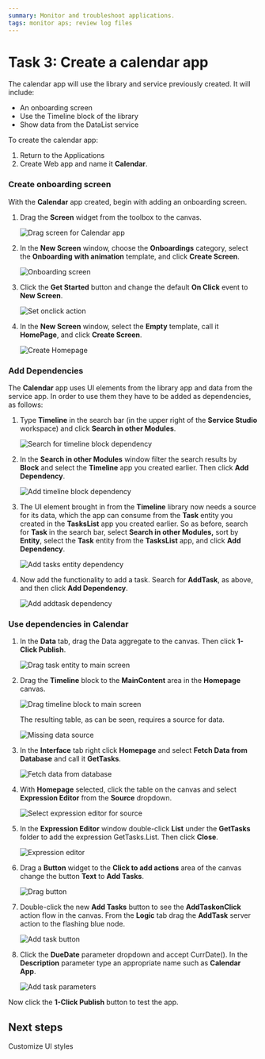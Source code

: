```yaml
---
summary: Monitor and troubleshoot applications.  
tags: monitor aps; review log files
---
```


# Task 3: Create a calendar app

The calendar app will use the library and service previously created. It will include:

* An onboarding screen
* Use the Timeline block of the library
* Show data from the DataList service

To create the calendar app:

1. Return to the Applications
1. Create Web app and name it **Calendar**.


### Create onboarding screen

With the **Calendar** app created, begin with adding an onboarding screen.



1. Drag the **Screen** widget from the toolbox to the canvas. 

    ![Drag screen for Calendar app](images/drag-screen-for-calendar-app.png "Drag screen for Calendar app") 

1. In the **New Screen** window, choose the **Onboardings** category, select the **Onboarding** **with animation** template, and click **Create Screen**.

    ![Onboarding screen](images/create-onboarding-screen.png "Onboarding screen") 

1. Click the **Get Started** button and change the default **On Click** event to **New Screen**.

    ![Set onclick action](images/set-on-click-for-onboarding.png "Set onclick action") 

1. In the **New Screen** window, select the **Empty** template, call it **HomePage**, and click **Create Screen**.

    ![Create Homepage](images/create-homepage.png "Create Homepage") 



### Add Dependencies

The **Calendar** app uses UI elements from the library app and data from the service app. In order to use them they have to be added as dependencies, as follows:



1. Type **Timeline** in the search bar (in the upper right of the **Service Studio** workspace) and click **Search in other Modules**.

    ![Search for timeline block dependency](images/search-for-timeline-block.png "Search for timeline block dependency") 

1. In the **Search in other Modules** window filter the search results by **Block** and select the **Timeline** app you created earlier. Then click **Add Dependency**.

    ![Add timeline block dependency](images/add-timeline-block-dependency.png "Add timeline block dependency") 

1. The UI element brought in from the **Timeline** library now needs a source for its data, which the app can consume from the **Task** entity you created in the **TasksList** app you created earlier. So as before, search for **Task** in the search bar, select **Search in other Modules,** sort by **Entity**, select the **Task** entity from the **TasksList** app, and click **Add Dependency**.

    ![Add tasks entity dependency](images/add-tasks-entity-dependency.png "Add tasks entity dependency") 

1. Now add the functionality to add a task. Search for **AddTask**, as above, and then click **Add Dependency**.

    ![Add addtask dependency](images/add-addtask-dependency.png "Add addtask dependency") 



### Use dependencies in Calendar



1. In the **Data** tab, drag the Data aggregate to the canvas. Then click **1-Click Publish**. 

    ![Drag task entity to main screen](images/drag-task-entity-to-mainscreen.png "Drag task entity to main screen") 

1. Drag the **Timeline** block to the **MainContent** area in the **Homepage** canvas. 

    ![Drag timeline block to main screen](images/drag-timeline-block-to-main-area.png "Drag timeline block to main screen") 


    The resulting table, as can be seen, requires a source for data. 
    
    ![Missing data source](images/missing-source-for-data.png "Missing data source") 


1. In the **Interface** tab right click **Homepage** and select **Fetch Data from Database** and call it **GetTasks**. 

    ![Fetch data from database](images/fetch-data-from-database.png "Fetch data from database") 

1. With **Homepage** selected, click the table on the canvas and select **Expression Editor** from the **Source** dropdown. 

    ![Select expression editor for source](images/select-expression-editor-for-source.png "Select expression editor for source") 

1. In the **Expression Editor** window double-click **List** under the **GetTasks** folder to add the expression GetTasks.List. Then click **Close**. 

    ![Expression editor](images/expression-editor.png "Expression editor") 

1. Drag a **Button** widget to the **Click to add actions** area of the canvas change the button **Text** to **Add Tasks**. 

    ![Drag button](images/add-button.png "Drag button") 

1. Double-click the new **Add Tasks** button to see the **AddTaskonClick** action flow in the canvas. From the **Logic** tab drag the **AddTask** server action to the flashing blue node.

    ![Add task button](images/add-addtask-action.png "Add task button") 

1. Click the **DueDate** parameter dropdown and accept CurrDate(). In the **Description** parameter type an appropriate name such as **Calendar App**.

    ![Add task parameters](images/addtask-parameters.png "Add task parameters") 


Now click the **1-Click Publish** button to test the app.


## Next steps

Customize UI styles

